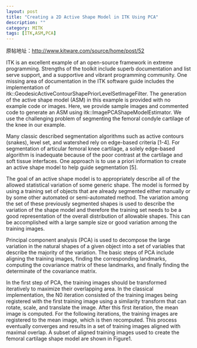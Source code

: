 ```yaml
---
layout: post
title: "Creating a 2D Active Shape Model in ITK Using PCA"
description: ""
category: MITK
tags: [ITK,ASM,PCA]
---
```


原帖地址：http://www.kitware.com/source/home/post/52

ITK is an excellent example of an open-source framework in extreme programming. Strengths of the toolkit include superb documentation and list serve support, and a supportive and vibrant programming community. One missing area of documentation in the ITK software guide includes the implementation of itk::GeodesicActiveContourShapePriorLevelSetImageFilter. The generation of the active shape model (ASM) in this example is provided with no example code or images. Here, we provide sample images and commented code to generate an ASM using itk::ImagePCAShapeModelEstimator. We use the challenging problem of segmenting the femoral condyle cartilage of the knee in our example.  

Many classic described segmentation algorithms such as active contours (snakes), level set, and watershed rely on edge-based criteria [1-4].  For segmentation of articular femoral knee cartilage, a solely edge-based algorithm is inadequate because of the poor contrast at the cartilage and soft tissue interfaces.  One approach is to use a priori information to create an active shape model to help guide segmentation [5].

The goal of an active shape model is to appropriately describe all of the allowed statistical variation of some generic shape.  The model is formed by using a training set of objects that are already segmented either manually or by some other automated or semi-automated method. The variation among the set of these previously segmented shapes is used to describe the variation of the shape model and therefore the training set needs to be a good representation of the overall distribution of allowable shapes.  This can be accomplished with a large sample size or good variation among the training images.

Principal component analysis (PCA) is used to decompose the large variation in the natural shapes of a given object into a set of variables that describe the majority of the variation.  The basic steps of PCA include aligning the training images, finding the corresponding landmarks, computing the covariance matrix of these landmarks, and finally finding the determinate of the covariance matrix.

In the first step of PCA, the training images should be transformed iteratively to maximize their overlapping area.  In the classical implementation, the N0 iteration consisted of the training images being registered with the first training image using a similarity transform that can rotate, scale, and translate the image.  After this first iteration, the mean image is computed.  For the following iterations, the training images are registered to the mean image, which is then recomputed. This process eventually converges and results in a set of training images aligned with maximal overlap. A subset of aligned training images used to create the femoral cartilage shape model are shown in Figure1. 
